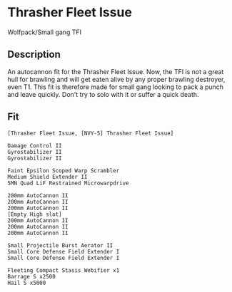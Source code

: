 # Thrasher Fleet Issue

Wolfpack/Small gang TFI


## Description

An autocannon fit for the Thrasher Fleet Issue. Now, the TFI is not a great hull for brawling
and will get eaten alive by any proper brawling destroyer, even T1. This fit is therefore made
for small gang looking to pack a punch and leave quickly. Don't try to solo with it or suffer a
quick death.

## Fit

```
[Thrasher Fleet Issue, [NVY-5] Thrasher Fleet Issue]

Damage Control II
Gyrostabilizer II
Gyrostabilizer II

Faint Epsilon Scoped Warp Scrambler
Medium Shield Extender II
5MN Quad LiF Restrained Microwarpdrive

200mm AutoCannon II
200mm AutoCannon II
200mm AutoCannon II
[Empty High slot]
200mm AutoCannon II
200mm AutoCannon II
200mm AutoCannon II

Small Projectile Burst Aerator II
Small Core Defense Field Extender I
Small Core Defense Field Extender I

Fleeting Compact Stasis Webifier x1
Barrage S x2500
Hail S x5000
```